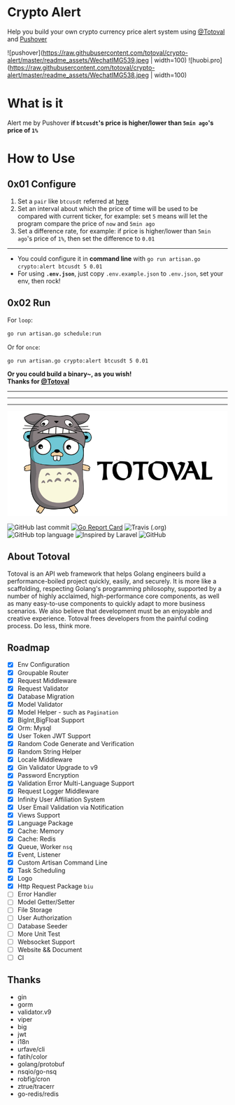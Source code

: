 # Crypto Alert
Help you build your own crypto currency price alert system using [@Totoval](https://github.com/totoval/totoval) and [Pushover](https://pushover.net)


![pushover](https://raw.githubusercontent.com/totoval/crypto-alert/master/readme_assets/WechatIMG539.jpeg | width=100)
![huobi.pro](https://raw.githubusercontent.com/totoval/crypto-alert/master/readme_assets/WechatIMG538.jpeg | width=100)

# What is it
Alert me by Pushover **if `btcusdt`'s price is higher/lower than `5min ago`'s price of `1%`**

# How to Use
## 0x01 Configure
1. Set a `pair` like `btcusdt` referred at [here](https://huobiapi.github.io/docs/spot/v1/cn/#0e505d18dc)
2. Set an interval about which the price of time will be used to be compared with current ticker, for example: 
    set `5` means will let the program compare the price of `now` and `5min ago`
3. Set a difference rate, for example: if price is higher/lower than `5min ago`'s price of `1%`, then set the difference to `0.01` 

---

* You could configure it in **command line** with `go run artisan.go crypto:alert btcusdt 5 0.01`  
* For using **`.env.json`**, just copy `.env.example.json` to `.env.json`, set your env, then rock!

## 0x02 Run
For `loop`:
```bash
go run artisan.go schedule:run
```
Or for `once`:
```bash
go run artisan.go crypto:alert btcusdt 5 0.01
```

**Or you could build a binary~, as you wish!**   
**Thanks for [@Totoval](https://github.com/totoval/totoval)**

---
---
---

<p align="center"><img src="https://raw.githubusercontent.com/totoval/art/master/repo_use/logo-with-words-landscape.png?s=200&v=4"></p>

![GitHub last commit](https://img.shields.io/github/last-commit/totoval/totoval.svg)
[![Go Report Card](https://goreportcard.com/badge/github.com/totoval/totoval)](https://goreportcard.com/report/github.com/totoval/totoval)
![Travis (.org)](https://img.shields.io/travis/totoval/totoval.svg)
![GitHub top language](https://img.shields.io/github/languages/top/totoval/totoval.svg)
![Inspired by Laravel](https://img.shields.io/badge/Inspired%20by-Laravel-red.svg)
![GitHub](https://img.shields.io/github/license/totoval/totoval.svg)

## About Totoval
Totoval is an API web framework that helps Golang engineers build a performance-boiled project quickly, easily, and securely. It is more like a scaffolding, respecting Golang's programming philosophy, supported by a number of highly acclaimed, high-performance core components, as well as many easy-to-use components to quickly adapt to more business scenarios. We also believe that development must be an enjoyable and creative experience. Totoval frees developers from the painful coding process. Do less, think more.



## Roadmap
- [x] Env Configuration
- [x] Groupable Router
- [x] Request Middleware
- [x] Request Validator
- [x] Database Migration
- [x] Model Validator
- [x] Model Helper - such as `Pagination`
- [x] BigInt,BigFloat Support
- [x] Orm: Mysql
- [x] User Token JWT Support
- [x] Random Code Generate and Verification
- [x] Random String Helper
- [x] Locale Middleware
- [x] Gin Validator Upgrade to v9
- [x] Password Encryption
- [x] Validation Error Multi-Language Support
- [x] Request Logger Middleware
- [x] Infinity User Affiliation System
- [x] User Email Validation via Notification
- [x] Views Support
- [x] Language Package
- [x] Cache: Memory
- [x] Cache: Redis
- [x] Queue, Worker `nsq`
- [x] Event, Listener
- [x] Custom Artisan Command Line
- [x] Task Scheduling
- [x] Logo
- [x] Http Request Package `biu`
- [ ] Error Handler
- [ ] Model Getter/Setter
- [ ] File Storage
- [ ] User Authorization
- [ ] Database Seeder
- [ ] More Unit Test
- [ ] Websocket Support
- [ ] Website && Document
- [ ] CI

## Thanks
* gin
* gorm
* validator.v9
* viper
* big
* jwt
* i18n
* urfave/cli
* fatih/color
* golang/protobuf
* nsqio/go-nsq
* robfig/cron
* ztrue/tracerr
* go-redis/redis
